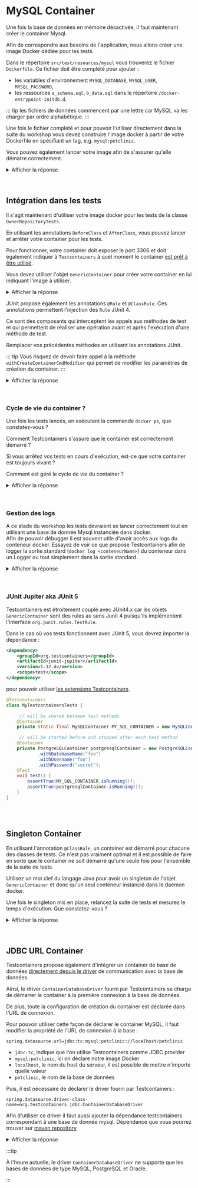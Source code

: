 # MySQL Container

Une fois la base de données en mémoire désactivée, il faut maintenant créer le container Mysql.

Afin de correspondre aux besoins de l'application, nous allons créer une image Docker dédiée pour les tests.

Dans le répertoire `src/test/resources/mysql` vous trouverez le fichier `Dockerfile`. Ce fichier doit être complété pour ajouter :
 - les variables d'environnement `MYSQL_DATABASE`, `MYSQL_USER`, `MYSQL_PASSWORD`,
 - les ressources `a_schema.sql`, `b_data.sql` dans le répertoire `/docker-entrypoint-initdb.d`.

::: tip
les fichiers de données commencent par une lettre car MySQL va les charger par ordre alphabétique.
:::

Une fois le fichier complété et pour pouvoir l'utiliser directement dans la suite du workshop vous devez construire l'image docker 
à partir de votre Dockerfile en spécifiant un tag, e.g. `mysql:petclinic`.

Vous pouvez également lancer votre image afin de s'assurer qu'elle démarre correctement.

<details>
<summary>Afficher la réponse</summary>

```properties
FROM mysql:5.7.8

ENV MYSQL_ROOT_PASSWORD root_password
ENV MYSQL_DATABASE petclinic
ENV MYSQL_USER petclinic
ENV MYSQL_PASSWORD petclinic

ADD mysql/a_schema.sql /docker-entrypoint-initdb.d
ADD mysql/b_data.sql /docker-entrypoint-initdb.d
```

```bash
docker build -t mysql:petclinic .

docker run -p 3306:3306 mysql:petclinic
```
</details>

<br/>
<br/>

## Intégration dans les tests

Il s'agit maintenant d'utiliser votre image docker pour les tests de la classe `OwnerRepositoryTests`. 

En utilisant les annotations `BeforeClass` et `AfterClass`, vous pouvez lancer et arrêter votre container pour les tests.

Pour fonctionner, votre container doit exposer le port 3306 et doit également indiquer à `Testcontainers` à quel moment le container [est prêt à être utilisé](https://www.testcontainers.org/features/startup_and_waits/).

Vous devez utiliser l'objet `GenericContainer` pour créer votre container en lui indiquant l'image à utiliser.

<details>
<summary>Afficher la réponse</summary>

```java
    private static GenericContainer container;

    @BeforeClass
    public static void setUp() {
        container = new GenericContainer("mysql:petclinic")
            .withExposedPorts(3306)
            .waitingFor(Wait.forListeningPort());

        container.setPortBindings(Lists.newArrayList("3306:3306"));
        container.start();
    }

    @AfterClass
    public static void tearDown() {
        container.stop();
    }
```

</details>


JUnit propose également les annotations `@Rule` et `@ClassRule`. Ces annotations permettent l'injection des `Rule` JUnit 4.

Ce sont des composants qui interceptent les appels aux méthodes de test et qui permettent de réaliser une opération avant et après l'exécution d'une méthode de test.

Remplacer vos précédentes méthodes en utilisant les annotations JUnit.

::: tip
Vous risquez de devoir faire appel à la méthode `withCreateContainerCmdModifier` qui permet de modifier les paramètres de création du container.
:::
 
<details>
<summary>Afficher la réponse</summary>

```java
@ClassRule
public static GenericContainer genericContainer = new GenericContainer("mysql:petclinic")
    .withExposedPorts(3306)
    .waitingFor(Wait.forListeningPort())
    .withCreateContainerCmdModifier(
        new Consumer<CreateContainerCmd>() {
            @Override
            public void accept(CreateContainerCmd createContainerCmd) {
                createContainerCmd.withPortBindings(
                    new PortBinding(Ports.Binding.bindPort(3306), new ExposedPort(3306))
                );
            }
        });
```
</details>

<br/>
<br/>

### Cycle de vie du container ?

Une fois les tests lancés, en exécutant la commande `docker ps`, que constatez-vous ?

Comment Testcontainers s'assure que le container est correctement démarré ?

Si vous arrêtez vos tests en cours d'exécution, est-ce que votre container est toujours vivant ?

Comment est géré le cycle de vie du container ?

 <details>
<summary>Afficher la réponse</summary>

Lors du lancement d'un container, Testcontainers va également créer un container `quay.io/testcontainers/ryuk`.

Le container [Ryuk](https://github.com/testcontainers/moby-ryuk) est en charge de terminer et de supprimer le container de base de données.
Il se charge également de supprimer les élements associés à un container tel que son volume par exemple.

Dans ce cas précis, c'est grâce aux annotations `@Rule` ou `@ClassRule` qu'est lancé et stoppé le container durant les tests.

</details>

<br/>
<br/>

### Gestion des logs

A ce stade du workshop les tests devraient se lancer correctement tout en utilisant une base de donnée Mysql instanciée dans docker.  
Afin de pouvoir débugger il est souvent utile d'avoir accès aux logs du conteneur docker. Essayez de voir ce que propose Testcontainers
afin de logger la sortie standard (`docker log <conteneurName>`) du conteneur dans un Logger ou tout simplement dans la sortie standard.

<details>
<summary>Afficher la réponse</summary>

```java
// Stream des logs avec un Logger
genericContainer.followOutput(new Slf4jLogConsumer(logger));

// print container log to System.out
genericContainer.withLogConsumer(outputFrame ->
    System.out.println(((OutputFrame)outputFrame).getUtf8String())
);
```
</details>

<br/>
<br/>

### JUnit Jupiter aka JUnit 5

Testcontainers est étroitement couplé avec JUnit4.x car les objets `GenericContainer` sont des rules au sens Junit 4 puisqu'ils implémentent l'interface `org.junit.rules.TestRule`.

Dans le cas où vos tests fonctionnent avec JUnit 5, vous devrez importer la dépendance :

```xml
<dependency>
    <groupId>org.testcontainers</groupId>
    <artifactId>junit-jupiter</artifactId>
    <version>1.12.4</version>
    <scope>test</scope>
</dependency>
```

pour pouvoir utiliser [les extensions Testcontainers](https://www.testcontainers.org/test_framework_integration/junit_5/).

```java
@Testcontainers
class MyTestcontainersTests {

     // will be shared between test methods
    @Container
    private static final MySQLContainer MY_SQL_CONTAINER = new MySQLContainer();

     // will be started before and stopped after each test method
    @Container
    private PostgreSQLContainer postgresqlContainer = new PostgreSQLContainer()
            .withDatabaseName("foo")
            .withUsername("foo")
            .withPassword("secret");
    @Test
    void test() {
        assertTrue(MY_SQL_CONTAINER.isRunning());
        assertTrue(postgresqlContainer.isRunning());
    }
}
```

<br/>
<br/>

## Singleton Container

En utilisant l'annotation `@ClassRule`, un container est démarré pour chacune des classes de tests. Ce n'est pas vraiment optimal et il est possible de faire en sorte que le container ne soit démarré qu'une seule fois pour l'ensemble de la suite de tests.

Utilisez un mot clef du langage Java pour avoir un singleton de l'objet `GenericContainer` et donc qu'un seul conteneur instancié dans le daemon docker.

Une fois le singleton mis en place, relancez la suite de tests et mesurez le temps d'exécution. Que constatez-vous ?

<details>
<summary>Afficher la réponse</summary>

```java
    private static GenericContainer genericContainer;

    static {
        genericContainer = new GenericContainer("mysql:petclinic")
            .withExposedPorts(3306)
            .waitingFor(Wait.forListeningPort())
            .withCreateContainerCmdModifier(
                createContainerCmd -> ((CreateContainerCmd) createContainerCmd).withPortBindings(
                    new PortBinding(Ports.Binding.bindPort(3306), new ExposedPort(3306))
                ));
        genericContainer.start();
    }
    // genericContainer.close() non utile ici car le container de supervision (Ryuk) s'en occupe
```
</details>

<br/>
<br/>

## JDBC URL Container

Testcontainers propose également d'intégrer un container de base de données [directement depuis le driver](https://www.testcontainers.org/modules/databases/#jdbc-url-examples) de communication avec la base de données. 

Ainsi, le driver `ContainerDatabaseDriver` fourni par Testcontainers se charge de démarrer le container à la première connexion à la base de données. 

De plus, toute la configuration de création du container est déclarée dans l'URL de connexion.

Pour pouvoir utiliser cette façon de déclarer le container MySQL, il faut modifier la propriété de l'URL de connexion à la base :

```properties
spring.datasource.url=jdbc:tc:mysql:petclinic://localhost/petclinic
```

- `jdbc:tc`, indique que l'on utilise Testcontainers comme JDBC provider
- `mysql:petclinic`, ici on déclare notre image Docker
- `localhost`, le nom du host du serveur, il est possible de mettre n'importe quelle valeur
- `petclinic`, le nom de la base de données


Puis, il est nécessaire de déclarer le driver fourni par Testcontainers :

```properties
spring.datasource.driver-class-name=org.testcontainers.jdbc.ContainerDatabaseDriver
```

Afin d'utiliser ce driver il faut aussi ajouter la dépendance testcontainers correspondant à une base de donnée mysql. 
Dépendance que vous pourrez trouver sur [maven repository](https://mvnrepository.com/artifact/org.testcontainers)

<details>
<summary>Afficher la réponse</summary>

```java
@RunWith(SpringRunner.class)
@DataJpaTest(
    properties = {
        "spring.datasource.url=jdbc:tc:mysql:petclinic://localhost/petclinic",
        "spring.datasource.username=petclinic",
        "spring.datasource.password=petclinic",
        "spring.jpa.database-platform=org.hibernate.dialect.MySQLDialect",
        "spring.datasource.driver-class-name=org.testcontainers.jdbc.ContainerDatabaseDriver"
    },
    includeFilters = @ComponentScan.Filter(type = FilterType.ASSIGNABLE_TYPE, classes = Repository.class)
)
@AutoConfigureTestDatabase(replace = AutoConfigureTestDatabase.Replace.NONE)
public abstract class AbstractRepositoryTests {}
```

```xml
<dependency>
    <groupId>org.testcontainers</groupId>
    <artifactId>mysql</artifactId>
    <version>1.12.4</version>
    <scope>test</scope>
</dependency>
```
</details>

:::tip

À l'heure actuelle, le driver `ContainerDatabaseDriver` ne supporte que les bases de données de type MySQL, PostgreSQL et Oracle. 

:::
